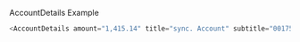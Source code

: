 AccountDetails Example

```js
<AccountDetails amount="1,415.14" title="sync. Account" subtitle="00175579 | 62-22-07" />
```
